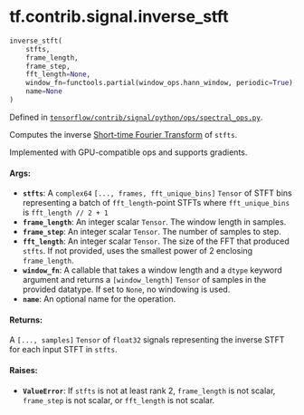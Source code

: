 <div itemscope itemtype="http://developers.google.com/ReferenceObject">
<meta itemprop="name" content="tf.contrib.signal.inverse_stft" />
</div>

# tf.contrib.signal.inverse_stft

``` python
inverse_stft(
    stfts,
    frame_length,
    frame_step,
    fft_length=None,
    window_fn=functools.partial(window_ops.hann_window, periodic=True),
    name=None
)
```



Defined in [`tensorflow/contrib/signal/python/ops/spectral_ops.py`](https://www.tensorflow.org/code/tensorflow/contrib/signal/python/ops/spectral_ops.py).

Computes the inverse [Short-time Fourier Transform][stft] of `stfts`.

Implemented with GPU-compatible ops and supports gradients.

#### Args:

* <b>`stfts`</b>: A `complex64` `[..., frames, fft_unique_bins]` `Tensor` of STFT bins
    representing a batch of `fft_length`-point STFTs where `fft_unique_bins`
    is `fft_length // 2 + 1`
* <b>`frame_length`</b>: An integer scalar `Tensor`. The window length in samples.
* <b>`frame_step`</b>: An integer scalar `Tensor`. The number of samples to step.
* <b>`fft_length`</b>: An integer scalar `Tensor`. The size of the FFT that produced
    `stfts`. If not provided, uses the smallest power of 2 enclosing
    `frame_length`.
* <b>`window_fn`</b>: A callable that takes a window length and a `dtype` keyword
    argument and returns a `[window_length]` `Tensor` of samples in the
    provided datatype. If set to `None`, no windowing is used.
* <b>`name`</b>: An optional name for the operation.


#### Returns:

A `[..., samples]` `Tensor` of `float32` signals representing the inverse
STFT for each input STFT in `stfts`.


#### Raises:

* <b>`ValueError`</b>: If `stfts` is not at least rank 2, `frame_length` is not scalar,
    `frame_step` is not scalar, or `fft_length` is not scalar.

[stft]: https://en.wikipedia.org/wiki/Short-time_Fourier_transform